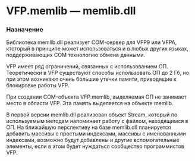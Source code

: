# VFP.memlib — memlib.dll
### Назначение
Библиотека memlib.dll реализует COM-сервер для VFP9 или VFPA, ктоторый в принципе может использоваться и в любых других языках, поддерживающих COM технологию обмена данными.  

VFP имеет ряд ограничений, связанных с использованием ОП. Теоретически в VFP cуществуют способы использовать ОП до 2 Гб, но при этом возникают очень большие утечки памяти, приводящие к блокировке работы VFP.  

При создании COM-объекта VFP.memlib, выделяемая ОП не занимает место в области VFP. Эта память выделяется на объекте memlib.  

В первой версии memlib.dll реализован объект Stream, который по используемым методам напоминает работу с файлом, находящимся в ОП. На ближайшую перспективу на базе memlib.dll планируется добавить массивы с простыми индексами, массивы с именованными индексами, возможно будут добавлены и другие вспомогательные элементы, если в этом будет нуждаться сообщество программистов VFP.  


